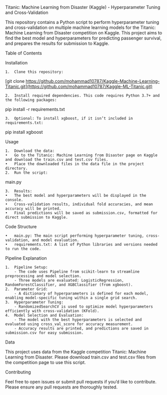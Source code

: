 Titanic: Machine Learning from Disaster (Kaggle) - Hyperparameter Tuning and Cross-Validation

This repository contains a Python script to perform hyperparameter tuning and cross-validation on multiple machine learning models for the Titanic: Machine Learning from Disaster competition on Kaggle. This project aims to find the best model and hyperparameters for predicting passenger survival, and prepares the results for submission to Kaggle.

Table of Contents

Installation

	1.	Clone this repository:

[git clone https://github.com/mohammad10787/Kaggle-Machine-Learning-Titanic.git](https://github.com/mohammad10787/Kaggle-ML-Titanic.git)


	2.	Install required dependencies. This code requires Python 3.7+ and the following packages:

pip install -r requirements.txt


	3.	Optional: To install xgboost, if it isn’t included in requirements.txt:

pip install xgboost



Usage

	1.	Download the data:
	•	Go to the Titanic: Machine Learning from Disaster page on Kaggle and download the train.csv and test.csv files.
	•	Place the downloaded files in the data file in the project directory.
	2.	Run the script:

main.py


	3.	Results:
	•	The best model and hyperparameters will be displayed in the console.
	•	Cross-validation results, individual fold accuracies, and mean accuracy will be printed.
	•	Final predictions will be saved as submission.csv, formatted for direct submission to Kaggle.

Code Structure

	•	main.py: The main script performing hyperparameter tuning, cross-validation, and model evaluation.
	•	requirements.txt: A list of Python libraries and versions needed to run the code.

Pipeline Explanation

	1.	Pipeline Setup:
		- The code uses Pipeline from scikit-learn to streamline preprocessing and model selection.
		- Three models are evaluated: LogisticRegression, RandomForestClassifier, and XGBClassifier (from xgboost).
	2.	Parameter Grid:
		- A dictionary of hyperparameters is defined for each model, enabling model-specific tuning within a single grid search.
	3.	Hyperparameter Tuning:
		- RandomizedSearchCV is used to optimize model hyperparameters efficiently with cross-validation (KFold).
	4.	Model Selection and Evaluation:
		- The model with the best hyperparameters is selected and evaluated using cross_val_score for accuracy measurement.
		- Accuracy results are printed, and predictions are saved in submission.csv for easy submission.

Data

This project uses data from the Kaggle competition Titanic: Machine Learning from Disaster. Please download train.csv and test.csv files from the competition page to use this script.

Contributing

Feel free to open issues or submit pull requests if you’d like to contribute. Please ensure any pull requests are thoroughly tested.

